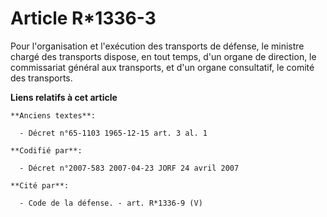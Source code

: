 # Article R*1336-3

Pour l'organisation et l'exécution des transports de défense, le ministre chargé des transports dispose, en tout temps, d'un
organe de direction, le commissariat général aux transports, et d'un organe consultatif, le comité des transports.

**Liens relatifs à cet article**

	**Anciens textes**:

	  - Décret n°65-1103 1965-12-15 art. 3 al. 1

	**Codifié par**:

	  - Décret n°2007-583 2007-04-23 JORF 24 avril 2007

	**Cité par**:

	  - Code de la défense. - art. R*1336-9 (V)
